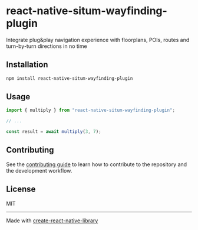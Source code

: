 # react-native-situm-wayfinding-plugin
Integrate plug&play navigation experience with floorplans, POIs, routes and turn-by-turn directions in no time
## Installation

```sh
npm install react-native-situm-wayfinding-plugin
```

## Usage

```js
import { multiply } from "react-native-situm-wayfinding-plugin";

// ...

const result = await multiply(3, 7);
```

## Contributing

See the [contributing guide](CONTRIBUTING.md) to learn how to contribute to the repository and the development workflow.

## License

MIT

---

Made with [create-react-native-library](https://github.com/callstack/react-native-builder-bob)
